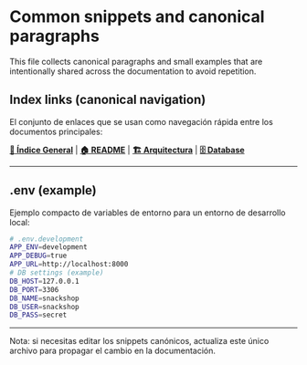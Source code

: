 # Common snippets and canonical paragraphs

This file collects canonical paragraphs and small examples that are intentionally shared across the documentation to avoid repetition.

## Index links (canonical navigation)
<a id="index-links"></a>

El conjunto de enlaces que se usan como navegación rápida entre los documentos principales:

**[📖 Índice General](docs/INDEX.md)** | **[🏠 README](README.md)** | **[🏗️ Arquitectura](ARCHITECTURE.md)** | **[🗄️ Database](DATABASE.md)**

---

## .env (example) <a id="env-example"></a>

Ejemplo compacto de variables de entorno para un entorno de desarrollo local:

```bash
# .env.development
APP_ENV=development
APP_DEBUG=true
APP_URL=http://localhost:8000
# DB settings (example)
DB_HOST=127.0.0.1
DB_PORT=3306
DB_NAME=snackshop
DB_USER=snackshop
DB_PASS=secret
```

---

Nota: si necesitas editar los snippets canónicos, actualiza este único archivo para propagar el cambio en la documentación.



